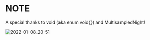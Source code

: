 # NOTE

A special thanks to void (aka enum void{}) and MultisampledNight!

![2022-01-08_20-51](https://user-images.githubusercontent.com/63163893/148655156-2e35ec7d-deed-4197-a09a-dcd335b0980f.png)

